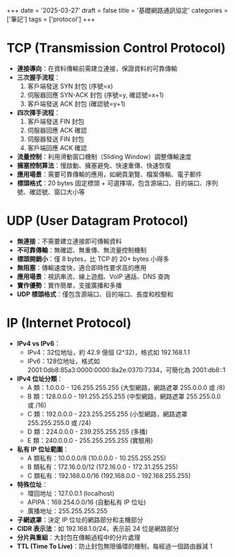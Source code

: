 +++
date = '2025-03-27'
draft = false
title = '基礎網路通訊協定'
categories = ['筆記']
tags = ['protocol']
+++

# TCP (Transmission Control Protocol) 

- **連接導向**：在資料傳輸前需建立連接，保證資料的可靠傳輸
- **三次握手流程**：
  1. 客戶端發送 SYN 封包 (序號=x)
  2. 伺服器回應 SYN-ACK 封包 (序號=y, 確認號=x+1)
  3. 客戶端發送 ACK 封包 (確認號=y+1)
- **四次揮手流程**：
  1. 客戶端發送 FIN 封包
  2. 伺服器回應 ACK 確認
  3. 伺服器發送 FIN 封包
  4. 客戶端回應 ACK 確認
- **流量控制**：利用滑動窗口機制（Sliding Window）調整傳輸速度
- **擁塞控制算法**：慢啟動、擁塞避免、快速重傳、快速恢復
- **應用場景**：需要可靠傳輸的應用，如網頁瀏覽、檔案傳輸、電子郵件
- **標頭格式**：20 bytes 固定標頭 + 可選擇項，包含源端口、目的端口、序列號、確認號、窗口大小等

# UDP (User Datagram Protocol) 

- **無連接**：不需要建立連接即可傳輸資料
- **不可靠傳輸**：無確認、無重傳、無流量控制機制
- **標頭開銷小**：僅 8 bytes，比 TCP 的 20+ bytes 小得多
- **無阻塞**：傳輸速度快，適合即時性要求高的應用
- **應用場景**：視訊串流、線上遊戲、VoIP 通話、DNS 查詢
- **實作優勢**：實作簡單，支援廣播和多播
- **UDP 標頭格式**：僅包含源端口、目的端口、長度和校驗和

# IP (Internet Protocol) 

- **IPv4 vs IPv6**：
  * IPv4：32位地址，約 42.9 億個 (2^32)，格式如 192.168.1.1
  * IPv6：128位地址，格式如 2001:0db8:85a3:0000:0000:8a2e:0370:7334，可簡化為 2001:db8::1
- **IPv4 位址分類**：
  * A 類：1.0.0.0 - 126.255.255.255 (大型網路，網路遮罩 255.0.0.0 或 /8)
  * B 類：128.0.0.0 - 191.255.255.255 (中型網路，網路遮罩 255.255.0.0 或 /16)
  * C 類：192.0.0.0 - 223.255.255.255 (小型網路，網路遮罩 255.255.255.0 或 /24)
  * D 類：224.0.0.0 - 239.255.255.255 (多播)
  * E 類：240.0.0.0 - 255.255.255.255 (實驗用)
- **私有 IP 位址範圍**：
  * A 類私有：10.0.0.0/8 (10.0.0.0 - 10.255.255.255)
  * B 類私有：172.16.0.0/12 (172.16.0.0 - 172.31.255.255)
  * C 類私有：192.168.0.0/16 (192.168.0.0 - 192.168.255.255)
- **特殊位址**：
  * 環回地址：127.0.0.1 (localhost)
  * APIPA：169.254.0.0/16 (自動私有 IP 位址)
  * 廣播地址：255.255.255.255
- **子網遮罩**：決定 IP 位址的網路部分和主機部分
- **CIDR 表示法**：如 192.168.1.0/24，表示前 24 位是網路部分
- **分片與重組**：大封包在傳輸過程中的分片處理
- **TTL (Time To Live)**：防止封包無限循環的機制，每經過一個路由器減 1